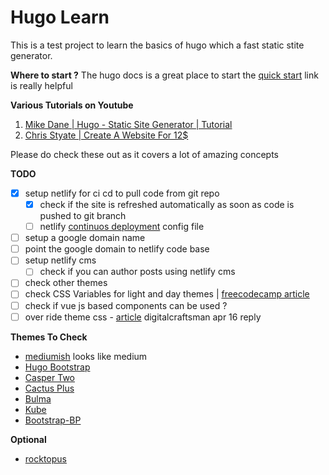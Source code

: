 # Hugo Learn
This is a test project to learn the basics of hugo which a fast static stite generator.

**Where to start ?**
The hugo docs is a great place to start the [quick start](https://gohugo.io/getting-started/quick-start/) link is really helpful

**Various Tutorials on Youtube**
1. [Mike Dane | Hugo - Static Site Generator | Tutorial](https://www.youtube.com/playlist?list=PLLAZ4kZ9dFpOnyRlyS-liKL5ReHDcj4G3)
2. [Chris Styate | Create A Website For 12$](https://www.youtube.com/playlist?list=PL-Kz5P-mYdMgAJDmRJquyMHfdaIOD-3oj)
   
Please do check these out as it covers a lot of amazing concepts 

**TODO**

- [X] setup netlify for ci cd to pull code from git repo
  - [X] check if the site is refreshed automatically as soon as code is pushed to git branch
  - [ ] netlify [continuos deployment](https://www.netlify.com/docs/continuous-deployment/?_ga=2.181209447.1704778281.1547214950-567085231.1547214950#deploy-contexts) config file
- [ ] setup a google domain name
- [ ] point the google domain to netlify code base
- [ ] setup netlify cms 
  - [ ] check if you can author posts using netlify cms
- [ ] check other themes 
- [ ] check CSS Variables for light and day themes | [freecodecamp article](https://medium.freecodecamp.org/everything-you-need-to-know-about-css-variables-c74d922ea855)
- [ ] check if vue js based components can be used ?
- [ ] over ride theme css - [article](https://discourse.gohugo.io/t/how-to-override-css-classes-with-hugo/3033/3) digitalcraftsman apr 16 reply
  
**Themes To Check**
* [mediumish](https://themes.gohugo.io/mediumish-gohugo-theme/) looks like medium
* [Hugo Bootstrap](https://themes.gohugo.io/hugo-bootstrap/)
* [Casper Two](https://themes.gohugo.io/theme/hugo-casper-two/)
* [Cactus Plus](https://themes.gohugo.io/hugo-theme-cactus-plus/)
* [Bulma](https://themes.gohugo.io/bulma/)
* [Kube](https://themes.gohugo.io/kube/)
* [Bootstrap-BP](https://themes.gohugo.io/bootstrap-bp-hugo-theme/)

**Optional**
* [rocktopus](https://themes.gohugo.io/rocktopus/)


